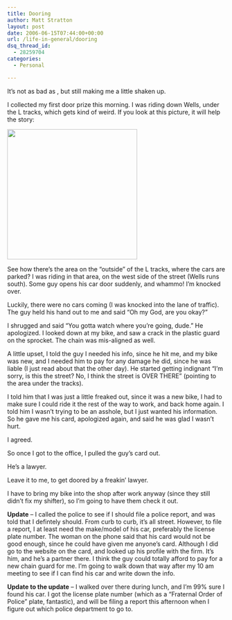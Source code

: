 ```yaml
---
title: Dooring
author: Matt Stratton
layout: post
date: 2006-06-15T07:44:00+00:00
url: /life-in-general/dooring
dsq_thread_id:
  - 28259704
categories:
  - Personal

---
```

It&#8217;s not as bad as , but still making me a little shaken up.

I collected my first door prize this morning. I was riding down Wells, under the L tracks, which gets kind of weird. If you look at this picture, it will help the story:

[<img src="http://home.att.net/%7Ekeiichiro/chicago/photo/Wells.jpg" width="300" />][1]

See how there&#8217;s the area on the &#8220;outside&#8221; of the L tracks, where the cars are parked? I was riding in that area, on the west side of the street (Wells runs south). Some guy opens his car door suddenly, and whammo! I&#8217;m knocked over.

Luckily, there were no cars coming (I was knocked into the lane of traffic). The guy held his hand out to me and said &#8220;Oh my God, are you okay?&#8221;

I shrugged and said &#8220;You gotta watch where you&#8217;re going, dude.&#8221; He apologized. I looked down at my bike, and saw a crack in the plastic guard on the sprocket. The chain was mis-aligned as well.

A little upset, I told the guy I needed his info, since he hit me, and my bike was new, and I needed him to pay for any damage he did, since he was liable (I just read about that the other day). He started getting indignant &#8220;I&#8217;m sorry, is this the street? No, I think the street is OVER THERE&#8221; (pointing to the area under the tracks).

I told him that I was just a little freaked out, since it was a new bike, I had to make sure I could ride it the rest of the way to work, and back home again. I told him I wasn&#8217;t trying to be an asshole, but I just wanted his information. So he gave me his card, apologized again, and said he was glad I wasn&#8217;t hurt.

I agreed.

So once I got to the office, I pulled the guy&#8217;s card out.

He&#8217;s a lawyer.

Leave it to me, to get doored by a freakin&#8217; lawyer.

I have to bring my bike into the shop after work anyway (since they still didn&#8217;t fix my shifter), so I&#8217;m going to have them check it out.

**Update** &#8211; I called the police to see if I should file a police report, and was told that I defintely should. From curb to curb, it&#8217;s all street. However, to file a report, I at least need the make/model of his car, preferably the license plate number. The woman on the phone said that his card would not be good enough, since he could have given me anyone&#8217;s card. Although I did go to the website on the card, and looked up his profile with the firm. It&#8217;s him, and he&#8217;s a partner there. I think the guy could totally afford to pay for a new chain guard for me. I&#8217;m going to walk down that way after my 10 am meeting to see if I can find his car and write down the info.

**Update to the update** &#8211; I walked over there during lunch, and I&#8217;m 99% sure I found his car. I got the license plate number (which as a &#8220;Fraternal Order of Police&#8221; plate, fantastic), and will be filing a report this afternoon when I figure out which police department to go to.

 [1]: http://home.att.net/%7Ekeiichiro/chicago/photo/Wells.jpg